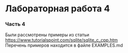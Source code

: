 # Лабораторная работа 4
### Часть 4
Были рассмотрены примеры из статьи https://www.tutorialspoint.com/sqlite/sqlite_c_cpp.htm \
Перечень примеров находится в файле EXAMPLES.md
